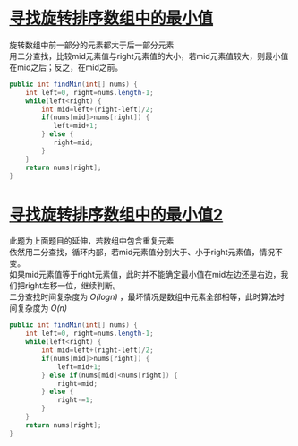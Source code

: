 # [寻找旋转排序数组中的最小值](https://leetcode-cn.com/problems/find-minimum-in-rotated-sorted-array/)

旋转数组中前一部分的元素都大于后一部分元素  
用二分查找，比较mid元素值与right元素值的大小，若mid元素值较大，则最小值在mid之后；反之，在mid之前。

```java
public int findMin(int[] nums) {
    int left=0, right=nums.length-1;
    while(left<right) {
        int mid=left+(right-left)/2;
        if(nums[mid]>nums[right]) {
           left=mid+1;
        } else {
           right=mid;
        }
    }
    return nums[right];
}
```
# [寻找旋转排序数组中的最小值2](https://leetcode-cn.com/problems/find-minimum-in-rotated-sorted-array-ii/)

此题为上面题目的延伸，若数组中包含重复元素  
依然用二分查找，循环内部，若mid元素值分别大于、小于right元素值，情况不变。  
如果mid元素值等于right元素值，此时并不能确定最小值在mid左边还是右边，我们把right左移一位，继续判断。  
二分查找时间复杂度为 *O(logn)* ，最坏情况是数组中元素全部相等，此时算法时间复杂度为 *O(n)*
```java
public int findMin(int[] nums) {
    int left=0, right=nums.length-1;
    while(left<right) {
        int mid=left+(right-left)/2;
        if(nums[mid]>nums[right]) {
            left=mid+1;
        } else if(nums[mid]<nums[right]) {
            right=mid;
        } else {
            right-=1;
        }
    }
    return nums[right];
}
```
